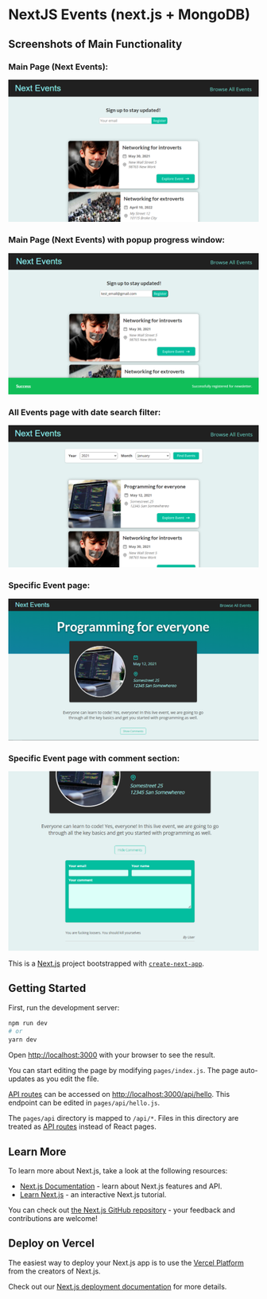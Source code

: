 # NextJS Events (next.js + MongoDB)

## Screenshots of Main Functionality

### Main Page (Next Events):

![next-events-page-1]

### Main Page (Next Events) with popup progress window:

![next-events-page-2]

### All Events page with date search filter:

![all-events-page]

### Specific Event page:

![specific-event-page-1]

### Specific Event page with comment section:

![specific-event-page-2]

This is a [Next.js](https://nextjs.org/) project bootstrapped with [`create-next-app`](https://github.com/vercel/next.js/tree/canary/packages/create-next-app).

## Getting Started

First, run the development server:

```bash
npm run dev
# or
yarn dev
```

Open [http://localhost:3000](http://localhost:3000) with your browser to see the result.

You can start editing the page by modifying `pages/index.js`. The page auto-updates as you edit the file.

[API routes](https://nextjs.org/docs/api-routes/introduction) can be accessed on [http://localhost:3000/api/hello](http://localhost:3000/api/hello). This endpoint can be edited in `pages/api/hello.js`.

The `pages/api` directory is mapped to `/api/*`. Files in this directory are treated as [API routes](https://nextjs.org/docs/api-routes/introduction) instead of React pages.

## Learn More

To learn more about Next.js, take a look at the following resources:

- [Next.js Documentation](https://nextjs.org/docs) - learn about Next.js features and API.
- [Learn Next.js](https://nextjs.org/learn) - an interactive Next.js tutorial.

You can check out [the Next.js GitHub repository](https://github.com/vercel/next.js/) - your feedback and contributions are welcome!

## Deploy on Vercel

The easiest way to deploy your Next.js app is to use the [Vercel Platform](https://vercel.com/new?utm_medium=default-template&filter=next.js&utm_source=create-next-app&utm_campaign=create-next-app-readme) from the creators of Next.js.

Check out our [Next.js deployment documentation](https://nextjs.org/docs/deployment) for more details.

<!-- MARKDOWN LINKS & IMAGES -->

[next-events-page-1]:project-info/next_events_page_1.png

[next-events-page-2]:project-info/next_events_page_2.png

[all-events-page]:project-info/all_events_page.png

[specific-event-page-1]:project-info/specific_event_page_1.png

[specific-event-page-2]:project-info/specific_event_page_2.png
